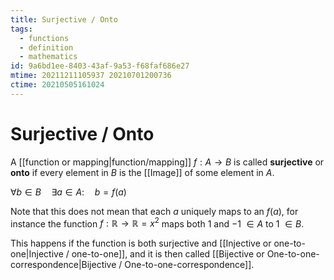 ```yaml
---
title: Surjective / Onto
tags:
  - functions
  - definition
  - mathematics
id: 9a6bd1ee-8403-43af-9a53-f68faf686e27
mtime: 20211211105937 20210701200736
ctime: 20210505161024
---
```


# Surjective / Onto

A [[function or mapping|function/mapping]] $f:A \rightarrow B$ is called **surjective** or **onto** if every element in $B$ is the [[Image]] of some element in $A$.

$\forall b\in B \quad \exists a \in A:\quad b=f(a)$

Note that this does not mean that each $a$ uniquely maps to an $f(a)$, for instance the function $f: \mathbb{R} \rightarrow \mathbb{R} = x^2$ maps both $1$ and $-1$ $\in A$ to $1$ $\in B$.

This happens if the function is both surjective and [[Injective  or  one-to-one|Injective / one-to-one]], and it is then called [[Bijective  or  One-to-one-correspondence|Bijective / One-to-one-correspondence]].
